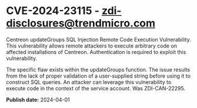 # CVE-2024-23115 - zdi-disclosures@trendmicro.com

Centreon updateGroups SQL Injection Remote Code Execution Vulnerability. This vulnerability allows remote attackers to execute arbitrary code on affected installations of Centreon. Authentication is required to exploit this vulnerability.

The specific flaw exists within the updateGroups function. The issue results from the lack of proper validation of a user-supplied string before using it to construct SQL queries. An attacker can leverage this vulnerability to execute code in the context of the service account. Was ZDI-CAN-22295.

**Publish date:** 2024-04-01
